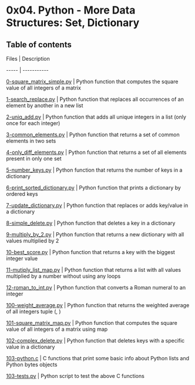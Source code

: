 # 0x04. Python - More Data Structures: Set, Dictionary



## Table of contents

Files | Description

----- | -----------

[0-square_matrix_simple.py](./0-square_matrix_simple.py) | Python function that computes the square value of all integers of a matrix

[1-search_replace.py](./1-search_replace.py) | Python function that replaces all occurrences of an element by another in a new list

[2-uniq_add.py](./2-uniq_add.py) | Python function that adds all unique integers in a list (only once for each integer)

[3-common_elements.py](./3-common_elements.py) | Python function that returns a set of common elements in two sets

[4-only_diff_elements.py](./4-only_diff_elements.py) | Python function that returns a set of all elements present in only one set

[5-number_keys.py](./5-number_keys.py) | Python function that returns the number of keys in a dictionary

[6-print_sorted_dictionary.py](./6-print_sorted_dictionary.py) | Python function that prints a dictionary by ordered keys

[7-update_dictionary.py](./7-update_dictionary.py) | Python function that replaces or adds key/value in a dictionary

[8-simple_delete.py](./8-simple_delete.py) | Python function that deletes a key in a dictionary

[9-multiply_by_2.py](./9-multiply_by_2.py) | Python function that returns a new dictionary with all values multiplied by 2

[10-best_score.py](./10-best_score.py) | Python function that returns a key with the biggest integer value

[11-mutiply_list_map.py](./11-mutiply_list_map.py) | Python function that returns a list with all values multiplied by a number without using any loops

[12-roman_to_int.py](./12-roman_to_int.py) | Python function that converts a Roman numeral to an integer

[100-weight_average.py](./100-weight_average.py) | Python function that returns the weighted average of all integers tuple (<score>, <weight>)

[101-square_matrix_map.py](./101-square_matrix_map.py) | Python function that computes the square value of all integers of a matrix using map

[102-complex_delete.py](./102-complex_delete.py) | Python function that deletes keys with a specific value in a dictionary

[103-python.c](./103-python.c) | C functions that print some basic info about Python lists and Python bytes objects

[103-tests.py](./103-tests.py) | Python script to test the above C functions
